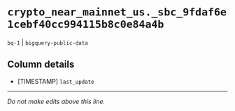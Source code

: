 # `crypto_near_mainnet_us._sbc_9fdaf6e1cebf40cc994115b8c0e84a4b`
`bq-1` | `bigquery-public-data`

## Column details
* [TIMESTAMP] `last_update`

-------------------------------------------------------------------------------
*Do not make edits above this line.*
